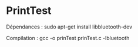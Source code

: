 # PrintTest

Dépendances :
sudo apt-get install libbluetooth-dev

Compilation : 
gcc -o prinTest prinTest.c -lbluetooth